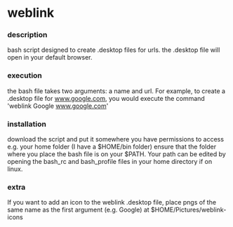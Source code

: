 # weblink

### description
bash script designed to create .desktop files for urls. the .desktop file will open in your default browser.

### execution
the bash file takes two arguments: a name and url.
For example, to create a .desktop file for www.google.com, you would execute the command 'weblink Google www.google.com'

### installation
download the script and put it somewhere you have permissions to access e.g. your home folder (I have a $HOME/bin folder)
ensure that the folder where you place the bash file is on your $PATH. Your path can be edited by opening the bash_rc and bash_profile files in your home directory if on linux.

### extra
If you want to add an icon to the weblink .desktop file, place pngs of the same name as the first argument (e.g. Google) at $HOME/Pictures/weblink-icons
